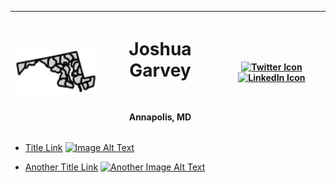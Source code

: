 
<div align="center" width="full">

| **<img src="/images/md.svg" alt="Profile Image" width="200">** | <h1> Joshua Garvey</h1> <br> <p>Annapolis, MD</p> | [![Twitter Icon](https://img.shields.io/badge/-Twitter-1DA1F2?style=flat-square&logo=twitter&logoColor=white)](https://twitter.com/joshuagarvey) [![LinkedIn Icon](https://img.shields.io/badge/-LinkedIn-0077B5?style=flat-square&logo=linkedin&logoColor=white)](https://linkedin.com/in/joshuagarvey) |
| -------------------------------------------------------------- | ------------------------------------------------- | -------------------------------------------------------------------------------------------------------------------------------------------------------------------------------------------------------------------------------------------------------------------------------------------------------- |

</div>


- [Title Link](https://example.com) [![Image Alt Text](https://example.com/image.jpg)](https://example.com)
  
- [Another Title Link](https://anotherexample.com) [![Another Image Alt Text](https://anotherexample.com/image.jpg)](https://anotherexample.com)
